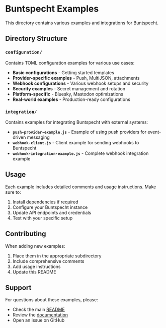 # Buntspecht Examples

This directory contains various examples and integrations for Buntspecht.

## Directory Structure

### `configuration/`
Contains TOML configuration examples for various use cases:

- **Basic configurations** - Getting started templates
- **Provider-specific examples** - Push, MultiJSON, attachments
- **Webhook configurations** - Various webhook setups and security
- **Security examples** - Secret management and rotation
- **Platform-specific** - Bluesky, Mastodon optimizations
- **Real-world examples** - Production-ready configurations

### `integration/`
Contains examples for integrating Buntspecht with external systems:

- **`push-provider-example.js`** - Example of using push providers for event-driven messaging
- **`webhook-client.js`** - Client example for sending webhooks to Buntspecht
- **`webhook-integration-example.js`** - Complete webhook integration example

## Usage

Each example includes detailed comments and usage instructions. Make sure to:

1. Install dependencies if required
2. Configure your Buntspecht instance
3. Update API endpoints and credentials
4. Test with your specific setup

## Contributing

When adding new examples:

1. Place them in the appropriate subdirectory
2. Include comprehensive comments
3. Add usage instructions
4. Update this README

## Support

For questions about these examples, please:

- Check the main [README](../README.md)
- Review the [documentation](../docs/)
- Open an issue on GitHub
